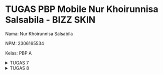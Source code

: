 # TUGAS PBP Mobile Nur Khoirunnisa Salsabila - BIZZ SKIN

Nama: Nur Khoirunnisa Salsabila

NPM: 2306165534

Kelas: PBP A

<details>
  <summary>TUGAS 7</summary>

# 1. Jelaskan apa yang dimaksud dengan stateless widget dan stateful widget, dan jelaskan perbedaan dari keduanya.

#### Stateless Widget
- Widget yang statis/tidak berubah (immutable)
- Tidak memiliki state internal yang bisa berubah selama widget hidup
- Dibuat ulang setiap kali ada perubahan, bukan diupdate
- Cocok untuk UI yang tidak perlu berubah seperti text, icon, atau layout statis
- Contoh di kode saya: `MyApp`, `MyHomePage`, `InfoCard`, `ItemCard`
  ![image](https://github.com/user-attachments/assets/736815ce-0c8b-49b9-88ec-eb1cd5685c4e)
  ![image](https://github.com/user-attachments/assets/5a0e03f9-16e8-4703-b26c-ab072c976e7d)
  ![image](https://github.com/user-attachments/assets/deb019a7-3a57-4f5f-9055-add1f7654a1b)
  ![image](https://github.com/user-attachments/assets/0c3f4b43-e66f-4969-a0a3-f4ed298d611c)

#### Stateful Widget
- Widget yang dinamis dan dapat berubah (mutable)
- Memiliki state internal yang bisa diupdate selama widget hidup
- Dapat memperbarui tampilan ketika ada perubahan data
- Cocok untuk UI yang interaktif seperti form, animasi, atau data yang berubah
- **Contoh**: `Checkbox`, `Slider`, dan `TextField` (dengan perubahan state).

### Perbedaan antara Stateless dan Stateful Widget

| Aspect               | Stateless Widget                            | Stateful Widget                            |
|----------------------|---------------------------------------------|--------------------------------------------|
| **State**            | Tidak memiliki state internal               | Memiliki state yang dapat berubah          |
| **Penggunaan**       | UI statis, tidak berubah                    | UI dinamis, berubah berdasarkan state      |
| **Perubahan Tampilan** | Tidak dapat diperbarui setelah dibuat       | Dapat diperbarui dengan `setState()`       |
| **Contoh**           | `Text`, `Icon`, `Image`                    | `Checkbox`, `Slider`, `TextField`          |

# 2. Sebutkan widget apa saja yang kamu gunakan pada proyek ini dan jelaskan fungsinya.
* **Structural Widgets:**
  - **MaterialApp:** Widget root yang menyediakan framework material design
    ![image](https://github.com/user-attachments/assets/155a3cda-f673-4c7a-8757-64a56eb56af3)
    
  - **Scaffold:** Memberikan struktur layout dasar material design
    ![image](https://github.com/user-attachments/assets/98bc3adf-97e6-4023-8917-c4b69a2f8a4c)

  - **Column:** Mengatur children secara vertikal
    ![image](https://github.com/user-attachments/assets/9d613f5e-cc82-4da3-a41b-65e1a241ceb1)

  - **Row:** Mengatur children secara horizontal
    ![image](https://github.com/user-attachments/assets/e9c66cc7-896f-40f3-b950-31b41292c65c)

  - **Container:** Wadah yang dapat dikustomisasi dengan padding, margin, dll
    ![image](https://github.com/user-attachments/assets/74da29b1-2768-4b9c-8d46-fcc13803ef8e)

  - **Center:** Menempatkan child di tengah
    ![image](https://github.com/user-attachments/assets/0673c116-0953-4c37-b01e-eb1b560c5ef9)

  - **GridView:** Menampilkan items dalam grid layout
    ![image](https://github.com/user-attachments/assets/76d756ca-4c6a-4007-a624-f92d6d23fe40)


* **UI Elements:**
  - **AppBar:** Bar aplikasi di bagian atas
    ![image](https://github.com/user-attachments/assets/1f792a88-c1bd-478f-933a-dad1dc60607e)

  - **Card:** Menampilkan konten dalam bentuk card material design
    ![image](https://github.com/user-attachments/assets/8f64a4d6-fddb-45bb-98a1-635c730ab68d)

  - **Text:** Menampilkan text
    ![image](https://github.com/user-attachments/assets/2bbca2b1-b4fc-4c93-93ba-3bbc6ac602d5)

  - **Icon:** Menampilkan icon
    ![image](https://github.com/user-attachments/assets/a8d35f46-871c-439f-ae06-ee9ca82dd556)

  - **InkWell:** Memberikan efek ripple saat ditekan
  - **Material:** Memberikan visual material design
    ![image](https://github.com/user-attachments/assets/da783f24-53f2-4dfa-b4c6-9528577f171a)


* **Layout Widgets:**
  - **Padding:** Memberikan padding pada widget
  - **SizedBox:** Memberikan space kosong dengan ukuran tertentu
    ![image](https://github.com/user-attachments/assets/e9372c1d-f382-48e3-ae62-19c254742af3)

* **Custom Widgets:**
  - **InfoCard:** Widget kustom yang digunakan untuk menampilkan informasi dalam bentuk kartu.
    ![image](https://github.com/user-attachments/assets/3653bdd7-fe0b-4595-b36a-8b4a8a5932d4)

  - **ItemCard:** Widget kustom yang digunakan untuk menampilkan ikon dan teks dalam bentuk kartu.
    ![image](https://github.com/user-attachments/assets/64250a35-0c01-44a6-bf0f-f56856dac06b)

# **3. Apa fungsi dari setState()? Jelaskan variabel apa saja yang dapat terdampak dengan fungsi tersebut.**

- Fungsi dari `setState()` adalah method yang digunakan dalam `StatefulWidget` untuk memberitahu framework bahwa internal state telah berubah dan perlu melakukan rebuild widget.
- Saat `setState()` dipanggil, Flutter akan menjalankan ulang metode `build()` dari widget tersebut untuk memperbarui tampilan sesuai dengan perubahan state.
- Dalam kode saya saat ini tidak ada penggunaan `setState()` karena semua widget adalah stateless. 

**Variabel yang dapat terdampak adalah:**
- Variabel yang dideklarasikan sebagai `non-final` dalam class `State` (Semua variabel yang berada dalam kelas State dari `StatefulWidget` dapat terdampak oleh `setState()`).
- Variabel yang diupdate di dalam fungsi `setState()`

# **4. Jelaskan perbedaan antara const dengan final.**

* `const`:
  - Variabel harus diinisialisasi pada saat compile-time
  - `const` digunakan untuk mendeklarasikan nilai yang bersifat konstan, tidak akan pernah berubah.
  - Nilai harus sudah diketahui sebelum program dijalankan
  - Membuat objek menjadi deeply immutable
  - Contoh: const Text('Hello')

* `final`:
  - Variabel bisa diinisialisasi pada runtime
  - Nilai bisa ditentukan saat program berjalan
  - Hanya membuat referensi variabel immutable, bukan nilai dalamnya
  - `final` digunakan untuk mendeklarasikan variabel yang nilainya hanya dapat diinisialisasi sekali dan tidak dapat diubah setelah itu.
  - Nilai yang dideklarasikan dengan `final` dapat ditentukan pada saat di-compile (runtime).
  - `final` sering digunakan untuk variabel yang nilainya baru diketahui pada saat runtime.
Contoh: final String name = getName()

| Aspect               | `const`                                 | `final`                                |
|----------------------|-----------------------------------------|----------------------------------------|
| **Saat Kompilasi**   | Harus sudah diketahui nilainya          | Bisa ditentukan saat runtime           |
| **Perubahan Nilai**  | Tidak bisa diubah setelah diinisialisasi | Tidak bisa diubah setelah diinisialisasi |

- **Const**: Digunakan untuk nilai yang sudah diketahui saat kompilasi dan bersifat konstan, tidak dapat diubah selama runtime.
- **Final**: Menyimpan nilai yang hanya dapat diinisialisasi sekali, namun nilainya bisa ditentukan selama runtime.

# **5. Jelaskan bagaimana cara kamu mengimplementasikan checklist-checklist di atas.**

**1. Membuat Projek Flutter dengan command:**
``flutter create bizz_skin_mobile``

**2. Membuat tiga tombol sederhana dengan ikon dan teks**
- Membuka file menu.dart dan menambahkan daftar item dengan ikon dan teks:
  ```dart
  final List<ItemHomepage> items = [
    ItemHomepage("Lihat Daftar Produk", Icons.production_quantity_limits_rounded, Colors.pink), 
    ItemHomepage("Tambah Produk", Icons.add, Colors.purple), 
    ItemHomepage("Logout", Icons.logout, Colors.blue), 
  ];
  
- Menggunakan GridView untuk menampilkan tombol-tombol dalam bentuk grid:
  ```dart
  GridView.count(
                    primary: true,
                    padding: const EdgeInsets.all(20),
                    crossAxisSpacing: 10,
                    mainAxisSpacing: 10,
                    crossAxisCount: 3,
                    shrinkWrap: true,
                    children: items.map((ItemHomepage item) {
                      return ItemCard(item);
                    }).toList(),
                  ),

**3. Membuat Warna-warna yang berbeda untuk setiap tombol**
- Buka file `menu.dart` kemudian atur warna latar belakang untuk setiap ombol di dalam `ItemCard`:
  ```dart
    class ItemCard extends StatelessWidget {
    final ItemHomepage item;
  
    const ItemCard(this.item, {super.key});
  
    @override
    Widget build(BuildContext context) {
      return Material(
        color: item.color,
        borderRadius: BorderRadius.circular(12),
        child: InkWell(
          onTap: () {
            ScaffoldMessenger.of(context)
              ..hideCurrentSnackBar()
              ..showSnackBar(SnackBar(
                  content: Text("Kamu telah menekan tombol ${item.name}!")));
          },
          child: Container(
            padding: const EdgeInsets.all(8),
            child: Center(
              child: Column(
                mainAxisAlignment: MainAxisAlignment.center,
                children: [
                  Icon(
                    item.icon,
                    color: Colors.white,
                    size: 30.0,
                  ),
                  const Padding(padding: EdgeInsets.all(3)),
                  Text(
                    item.name,
                    textAlign: TextAlign.center,
                    style: const TextStyle(color: Colors.white),
                  ),
                ],
              ),
            ),
          ),
        ),
      );
    }
  }

**4. Memunculkan Snackbar**
- Menambahkan 'action' pada setiap tombol di dalam ItemCard agar dapat memunculkan Snackbar:
  ```dart
  onTap: () {
          ScaffoldMessenger.of(context)
            ..hideCurrentSnackBar()
            ..showSnackBar(SnackBar(
                content: Text("Kamu telah menekan tombol ${item.name}!")));
        },

**5. Personalized Tema untuk BizzSkin**
 - Buka file `main.dart` dan atur warna tema aplikasi:
   ```dart
   colorScheme: ColorScheme.fromSwatch().copyWith(
          primary: const Color(0xFF800000),
          secondary: const Color(0xFF600000),
        ),
        useMaterial3: true,
     ),

 - Mengatur `home` untuk menampilkan `MyHomePage`:
   ```dart
   home: MyHomePage(),
   
 - Membuka file `menu.dart` dan menambahkan `AppBar`:
   ```dart
   appBar: AppBar(
        title: const Text(
          'Bizz Skin',
          style: TextStyle(
            color: Colors.white,
            fontWeight: FontWeight.bold,
          ),
        ),
        backgroundColor: Theme.of(context).colorScheme.primary,
      ),
   
 - Menambahkan `InfoCard` untuk menampilkan informasi user:
   ```dart
   Row(
              mainAxisAlignment: MainAxisAlignment.spaceEvenly,
              children: [
                InfoCard(title: 'NPM', content: npm),
                InfoCard(title: 'Name', content: name),
                InfoCard(title: 'Class', content: className),
              ],
            ),
   

**6. Melakukan add, commit, dan push.**




</details>


<details>
  <summary>TUGAS 8</summary>

# 1. Apa kegunaan `const` di Flutter? Jelaskan apa keuntungan ketika menggunakan `const` pada kode Flutter? Kapan sebaiknya kita menggunakan `const`, dan kapan sebaiknya tidak digunakan?

## - Kegunaan `const` di Flutter?
Pada Flutter, `const` digunakan untuk membuat objek atau widget bersifat immutable (tidak berubah) dan pada waktu kompilasi (compile-time). Ketika sebuah widget atau objek diinisialisasi dengan `const`, Flutter mengalokasikan memori hanya sekali dan dapat melakukan optimisasi untuk tidak membuat ulang objek tersebut jika digunakan berulang kali.

## - Keuntungan ketika menggunakan `const` pada Flutter?
* Dengan mendefinisikan widget sebagai `const`, Flutter dapat menggunakan objek yang sama di beberapa tempat tanpa membuat ulang widget, menghemat memori (memori lebih efisien).
* Karena widget `const` tidak berubah, Flutter dapat menghindari rendering ulang pada setiap perubahan state yang tidak mempengaruhi widget tersebut (mengoptimalkan performa aplikasi).
* Kode menjadi lebih mudah diprediksi dan stabil, karena nilai const tidak bisa diubah setelah diinisialisasi.


## - Kapan sebaiknya kita menggunakan `const`?
* Ketika kita tahu bahwa widget tidak akan berubah atau ketika kita tidak ingin widget tersebut dirender ulang setiap kali ada perubahan state di atasnya.
* Widget yang tidak bergantung pada data dinamis

## - Kapan sebaiknya kita tidak menggunakan `const`?
* Jika widget atau objek memiliki nilai yang berubah selama runtime atau bergantung pada input yang tidak diketahui saat compile-time.
* Widget yang bergantung pada data dinamis

## Contoh penggunaan `const` pada kode saya:
```dart
 const SizedBox(height: 16.0),
            Center(
              child: Column(
                children: [
                  const Padding(
                    padding: EdgeInsets.only(top: 16.0),
                    child: Text(
                      'Welcome to Bizz Skin!',
                      style: TextStyle(
                        fontWeight: FontWeight.bold,
                        fontSize: 18.0,
                      ),
                    ),
                  ),
```

# 2. Jelaskan dan bandingkan penggunaan Column dan Row pada Flutter. Berikan contoh implementasi dari masing-masing layout widget ini!

## Column
* Widget yang digunakan untuk menata anak-anaknya secara vertikal. Setiap widget anak akan ditempatkan di bawah widget anak yang sebelumnya.
* Menggunakan mainAxisAlignment untuk pengaturan vertikal
* Menggunakan crossAxisAlignment untuk pengaturan horizontal

* Contoh implementasi column pada kode saya:
  ```dart
  Column(
                children: [
                  const Padding(
                    padding: EdgeInsets.only(top: 16.0),
                    child: Text(
                      'Welcome to Bizz Skin!',
                      style: TextStyle(
                        fontWeight: FontWeight.bold,
                        fontSize: 18.0,
                      ),
                    ),
                  ),
                  GridView.count(
                    primary: true,
                    padding: const EdgeInsets.all(20),
                    crossAxisSpacing: 10,
                    mainAxisSpacing: 10,
                    crossAxisCount: 3,
                    shrinkWrap: true,
                    children: items.map((ItemHomepage item) {
                      return ItemCard(item);
                    }).toList(),
                  ),
                ],
              ),
Pada `MenuScreen`, `Column` digunakan untuk menata widget secara vertikal, seperti teks "Welcome to Bizz Skin!" dan `GridView` yang menampilkan item-item menu.
  
## Row
* Widget yang digunakan untuk menata anak-anaknya secara horizontal. Setiap widget anak akan ditempatkan di sebelah kanan widget anak sebelumnya.
* Menggunakan mainAxisAlignment untuk pengaturan horizontal
* Menggunakan crossAxisAlignment untuk pengaturan vertikal

*Contoh implementasi dari kode saya:
```dart
Row(
  mainAxisAlignment: MainAxisAlignment.spaceEvenly,
  children: [
    InfoCard(title: 'NPM', content: userId),
    InfoCard(title: 'Username', content: userName),
    InfoCard(title: 'Class', content: className),
  ],
```
Pada halaman `MenuScreen`, `Row` digunakan untuk menata `InfoCard` secara horizontal. Dengan demikian, informasi pengguna ditampilkan dalam satu baris.

## Perbandingan penggunaan Column dan Row pada Flutter
- Gunakan Column ketika:
  * Menampilkan daftar item secara vertikal
  * Membuat form dengan input fields
  * Menyusun konten dari atas ke bawah

- Gunakan Row ketika:
  * Membuat navigation bar
  * Menampilkan item secara horizontal
  * Menyusun tombol berdampingan
  * Membuat layout dengan elemen sejajar horizontal
 
- Perbandingan properties penting column dan row:
  1. mainAxisAlignment:
     * Column: Mengatur posisi vertikal (top, center, bottom, spaceEvenly, etc.)
     * Row: Mengatur posisi horizontal (start, center, end, spaceEvenly, etc.)
  2. crossAxisAlignment:
     * Column: Mengatur posisi horizontal (start, center, end, stretch)
     * Row: Mengatur posisi vertikal (start, center, end, stretch)
   3. mainAxisSize:
      * min: Mengambil ruang minimal yang dibutuhkan
      * max: Mengambil seluruh ruang yang tersedia
        
- Kesimpulan:
  * Column:
    1. Arah: Vertikal (atas ke bawah)
    2. Main Axis: Vertikal
    3. Cross Axis: Horizontal
  * Row:
    1. Arah: Horizontal (kiri ke kanan)
    2. Main Axis: Horizontal
    3. Cross Axis: Vertikal

# 3. Sebutkan apa saja elemen input yang kamu gunakan pada halaman form yang kamu buat pada tugas kali ini. Apakah terdapat elemen input Flutter lain yang tidak kamu gunakan pada tugas ini? Jelaskan!

**Pada halaman form   ProductEntryFormPage   di aplikasi Bizz Skin, elemen input yang digunakan adalah sebagai berikut:**

* TextFormField untuk input teks umum (nama produk dan deskripsi produk):
  - Nama produk diinput menggunakan TextFormField dengan validasi yang memastikan bahwa input tidak kosong, memiliki panjang minimal 3 karakter, dan maksimal 50 karakter.
  - Deskripsi produk juga menggunakan TextFormField dengan validasi untuk memastikan input tidak kosong, memiliki panjang minimal 5 karakter, dan maksimal 500 karakter.
* TextFormField untuk input angka (jumlah produk):
  - Jumlah produk diinput menggunakan TextFormField dengan tipe input angka (number) serta validasi yang memastikan input tidak kosong, berupa angka, bernilai non-negatif, tidak boleh 0, dan tidak lebih dari 10,000.
* ElevatedButton untuk menyimpan data yang telah dimasukkan ke dalam form.

**Elemen input flutter lain yang tidak saya gunakan pada tugas ini**
* `Checkbox`:
  - untuk input boolean, misal opsi ya/tidak.
  - Cocok untuk multiple selection
  - Contoh: daftar todo, pemilihan fitur/opsi
* `DropdownButton`:
  - Untuk memilih satu item dari daftar opsi
  - Hemat ruang karena opsi tersembunyi
  - Contoh: pemilihan kategori, filter
* `DatePicker`:
  - Untuk memilih tanggal
  - Interface kalender yang user-friendly
  - Contoh: tanggal lahir, jadwal appointment
* `TimePicker`:
  - Untuk memilih waktu
  - Interface jam yang user-friendly
  - Contoh: pengaturan alarm, jadwal meeting
* `Radio Button`:
  - Untuk memilih satu opsi dari beberapa pilihan
  - Hanya satu pilihan yang bisa dipilih
  - Contoh: pemilihan gender, tingkat pendidikan
* `Switch`:
  -  Toggle on/off (untuk input boolean dengan tampilan switch)
  -  Biasanya untuk pengaturan
  -  Contoh: dark mode, notifikasi
* `Slider`:
  - Untuk memilih nilai dalam rentang tertentu (untuk input angka dalam rentang tertentu dengan cara menggeser)
  - Cocok untuk input numerik dengan range
  - Contoh: volume, brightness, filter strength
* `ColorPicker`:
  - Untuk memilih warna
  - Biasanya untuk customization
  - Contoh: tema aplikasi, pengaturan tampilan

# 4. Bagaimana cara kamu mengatur tema (theme) dalam aplikasi Flutter agar aplikasi yang dibuat konsisten? Apakah kamu mengimplementasikan tema pada aplikasi yang kamu buat?

**Ya, saya telah mengimplementasikan tema dalam aplikasi Bizz Skin Mobile. Implementasi ini ada dalam file   `main.dart`:**
```dart
theme: ThemeData(
  colorScheme: ColorScheme.fromSwatch().copyWith(
    primary: const Color(0xFF800000),
    secondary: const Color(0xFF600000),
  ),
  useMaterial3: true,
),
```

Pada Flutter, konsistensi tema dapat diatur menggunakan `ThemeData`, yang diterapkan secara global dalam `MaterialApp` melalui properti `theme`. Dengan demikian, memungkinkan kita untuk mengatur warna, font, dan gaya visual lainnya secara konsisten. Nanti tema akan diterapkan secara global ke seluruh app, semua widget juga akan mengikuti gaya yang telah diset.

Pada Bizz Skin, tema diatur di dalam `main.dart`, dan tema digunakan untuk menetapkan warna primer dan sekunder yang konsisten di seluruh aplikasi. Warna utama dengan `primary: const Color(0xFF800000)`, Warna sekunder dengan `secondary: const Color(0xFF600000)`, supaya tidak monoton, tetapi tetap konsisten. Kemudian Properti `useMaterial3` diset `true`.

# 5. Bagaimana cara kamu menangani navigasi dalam aplikasi dengan banyak halaman pada Flutter?
Di aplikasi Bizz Skin, navigasi antar halaman diatur menggunakan `Navigator` dan `MaterialPageRoute`:

- `Navigator.push` digunakan untuk menavigasi ke halaman baru dan menambahkan halaman tersebut ke dalam stack navigasi.
- `Navigator.pushReplacement` digunakan untuk menavigasi ke halaman baru dengan menggantikan halaman saat ini di stack navigasi.

1. Navigasi dari `MenuScreen` ke `ProductEntryFormPage` terjadi saat pengguna menekan tombol "Tambah Produk".
```dart
Navigator.push(
              context,
              MaterialPageRoute(
                builder: (context) => const ProductEntryFormPage(),
              ),
            );
          }
```
Contoh lain:
```dart
// ... existing code ...
ListTile(
  leading: const Icon(Icons.home_outlined),
  title: const Text('Halaman Utama'),
  onTap: () {
    Navigator.pushReplacement(
      context,
      MaterialPageRoute(
        builder: (context) => MenuScreen(), // Menuju ke MenuScreen
      ),
    );
  },
),
```
Ini akan menavigasi ke `MenuScreen` (Halaman Utama)

```dart
ListTile(
  leading: const Icon(Icons.shopping_bag),
  title: const Text('Tambah Produk'),
  onTap: () {
    Navigator.pushReplacement(
      context,
      MaterialPageRoute(
        builder: (context) => const ProductEntryFormPage(), // Menuju ke ProductEntryFormPage
      ),
    );
  },
),
```
Ini akan menavigasi ke `ProductEntryFormPage` (halaman form tambah produk)


2. Untuk navigasi dari `LeftDrawer` ke halaman page item menu yang sesuai dipilih user.
```dart
 ListTile(
            leading: const Icon(Icons.home_outlined),
            title: const Text('Halaman Utama'),
            onTap: () {
              Navigator.pushReplacement(
                context,
                MaterialPageRoute(
                  builder: (context) => MenuScreen(), // hapus const
                ),
              );
            },
          ),
          ListTile(
            leading: const Icon(Icons.shopping_bag),
            title: const Text('Tambah Produk'),
            onTap: () {
              Navigator.pushReplacement(
                context,
                MaterialPageRoute(
                  builder: (context) => const ProductEntryFormPage(),
                ),
              );
            },
          ),
        ],
```
**Kesimpulan:**
Navigasi yang Sudah Diimplementasikan
1. `product_card.dart`
   ```dart
   // Navigasi dari card ke form
    Navigator.push(
      context,
      MaterialPageRoute(
        builder: (context) => const ProductEntryFormPage(),
      ),
    );
2. left_drawer.dart
   ```dart
   // Navigasi dari drawer dengan pushReplacement
    Navigator.pushReplacement(
      context,
      MaterialPageRoute(
        builder: (context) => MenuScreen(),
      ),
    );
</details>
